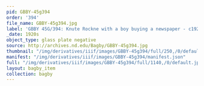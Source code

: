 ```yaml
---
pid: GBBY-45g394
order: '394'
file_name: GBBY-45g394.jpg
label: 'GBBY 45G/394: Knute Rockne with a boy buying a newspaper - c1920s'
_date: 1920s
object_type: glass plate negative
source: http://archives.nd.edu/Bagby/GBBY-45g394.jpg
thumbnail: "/img/derivatives/iiif/images/GBBY-45g394/full/250,/0/default.jpg"
manifest: "/img/derivatives/iiif/images/GBBY-45g394/manifest.json"
full: "/img/derivatives/iiif/images/GBBY-45g394/full/1140,/0/default.jpg"
layout: bagby_item
collection: bagby
---
```

